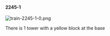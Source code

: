 #### 2245-1
![train-2245-1-0.png](https://github.com/lil-lab/nlvr/raw/master/nlvr/train/images/57/train-2245-1-0.png "train-2245-1-0.png")

There is 1 tower with a yellow block at the base